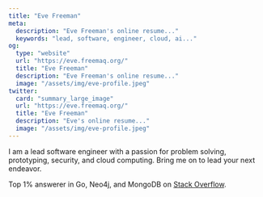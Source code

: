 ```yaml
---
title: "Eve Freeman"
meta:
  description: "Eve Freeman's online resume..."
  keywords: "lead, software, engineer, cloud, ai..."
og:
  type: "website"
  url: "https://eve.freemaq.org/"
  title: "Eve Freeman"
  description: "Eve Freeman's online resume..."
  image: "/assets/img/eve-profile.jpeg"
twitter:
  card: "summary_large_image"
  url: "https://eve.freemaq.org/"
  title: "Eve Freeman"
  description: "Eve's online resume..."
  image: "/assets/img/eve-profile.jpeg"
---
```

I am a lead software engineer with a passion for problem 
solving, prototyping, security, and cloud computing. 
Bring me on to lead your next endeavor.

Top 1% answerer in Go, Neo4j, and MongoDB on [Stack Overflow](https://stackoverflow.com/users/683201/eve-freeman).